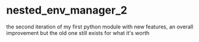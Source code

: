 # nested_env_manager_2
the second iteration of my first python module with new features, an overall improvement but the old one still exists for what it's worth
